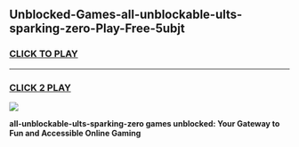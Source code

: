 
## Unblocked-Games-all-unblockable-ults-sparking-zero-Play-Free-5ubjt
<h3>
<a href="https://premium76.site?title=all-unblockable-ults-sparking-zero&ref=18A1">CLICK TO PLAY</a></h3>
<hr>

<h3>
<a href="https://premium76.site?title=all-unblockable-ults-sparking-zero&ref=18A1">CLICK 2 PLAY</a>
  
</h3>

<a href="https://premium76.site?title=all-unblockable-ults-sparking-zero&ref=18A1"><img src="https://clearcache.store/games.png"></a>


**all-unblockable-ults-sparking-zero games unblocked: Your Gateway to Fun and Accessible Online Gaming**
